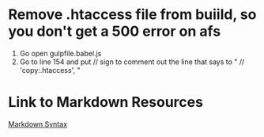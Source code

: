 # Remove .htaccess file from buiild, so you don't get a 500 error on afs
1. Go open gulpfile.babel.js 
2. Go to line 154 and put // sign to comment out the line that says to "    //   'copy:.htaccess',
"
# Link to Markdown Resources

[Markdown Syntax](https://www.markdownguide.org/basic-syntax/)
